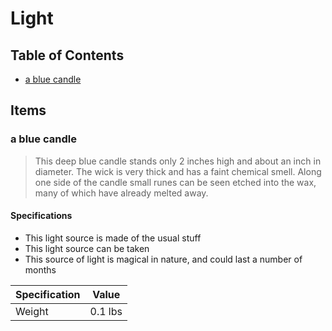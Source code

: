 # Light

## Table of Contents

* [a blue candle](#a-blue-candle)

## Items

### a blue candle

> This deep blue candle stands only 2 inches high and about an inch in
> diameter. The wick is very thick and has a faint chemical smell.  Along one
> side of the candle small runes can be seen etched into the wax, many of which
> have already melted away.

#### Specifications

* This light source is made of the usual stuff
* This light source can be taken
* This source of light is magical in nature, and could last a number of months

| Specification | Value   |
|---------------|---------|
| Weight        | 0.1 lbs |
